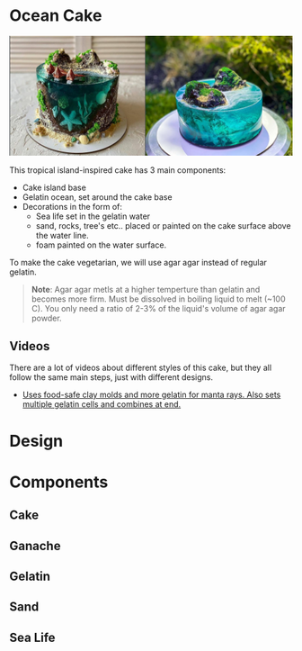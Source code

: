 # Ocean Cake
![Island cake](ocean_cake.png)

This tropical island-inspired cake has 3 main components:

- Cake island base
- Gelatin ocean, set around the cake base
- Decorations in the form of:
    - Sea life set in the gelatin water
    - sand, rocks, tree's etc.. placed or painted on the cake surface above the water line.
    - foam painted on the water surface.

To make the cake vegetarian, we will use agar agar instead of regular gelatin.

> **Note**: Agar agar metls at a higher temperture than gelatin and becomes more firm. Must be dissolved in boiling liquid to melt (~100 C). You only need a ratio of 2-3% of the liquid's volume of agar agar powder.

## Videos
There are a lot of videos about different styles of this cake, but they all follow the same
main steps, just with different designs.

- [Uses food-safe clay molds and more gelatin for manta rays. Also sets multiple gelatin cells and combines at end.](https://www.youtube.com/watch?v=XHTjl1IR2Bc&ab_channel=GelatinArtMarketStore)

# Design

# Components
## Cake
## Ganache
## Gelatin
## Sand
## Sea Life